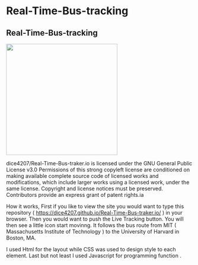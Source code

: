 # Real-Time-Bus-tracking
## Real-Time-Bus-tracking
<img src= "busTracker.png" width='300'/>

dice4207/Real-Time-Bus-traker.io is licensed under the
GNU General Public License v3.0
Permissions of this strong copyleft license are conditioned on making available complete source code of licensed works and modifications, which include larger works using a licensed work, under the same license. Copyright and license notices must be preserved. Contributors provide an express grant of patent rights.ia 

How it works, First  if you like to view the site you would want to type this repository ( https://dice4207.github.io/Real-Time-Bus-traker.io/ ) in your browser. Then you would want to push the Live Tracking button. You will then see a little icon start movinng. It follows the bus route from MIT ( Massachusetts Institute of Technology )   to the University of Harvard in Boston, MA.

I used Html for the layout while CSS was used to design style to each element. Last but not least I used Javascript for programming function . 
